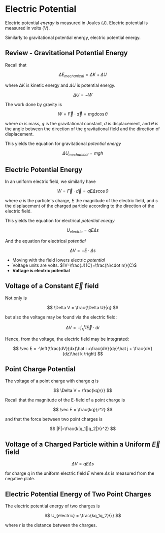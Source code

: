 # Electric Potential

Electric potential *energy* is measured in Joules ($J$). Electric potential is measured in volts ($V$).

Similarly to gravitational potential energy, electric potential energy.

## Review - Gravitational Potential Energy

Recall that

$$
\Delta E_{mechanical} = \Delta K + \Delta U
$$

where $\Delta K$ is kinetic energy and $\Delta U$ is potential energy.

$$
\Delta U = -W
$$

The work done by gravity is

$$
W=\vec F\cdot\vec d = mgd\cos{\theta}
$$

where $m$ is mass, $g$ is the gravitational constant, $d$ is displacement, and $\theta$ is the angle between the direction of the gravitational field and the direction of displacement.

This yields the equation for gravitational *potential energy*

$$
\Delta U_{mechanical}=mgh
$$

## Electric Potential Energy

In an uniform electric field, we similarly have

$$
W=\vec F\cdot\vec d=qE\Delta s\cos{\theta}
$$

where $q$ is the particle's charge, $E$ the magnitude of the electric field, and $s$ the displacement of the charged particle according to the direction of the electric field.

This yields the equation for electrical *potential energy*

$$
U_{electric}=qE\Delta s
$$

And the equation for electrical *potential*

$$
\Delta V=-E\cdot\Delta s
$$

- Moving with the field lowers electric *potential*
- Voltage units are volts. $1V=\frac{J}{C}=\frac{N\cdot m}{C}$
- **Voltage is electric potential**

## Voltage of a Constant $\vec E$ field

Not only is

$$
\Delta V = \frac{\Delta U}{q}
$$

but also the voltage may be found via the electric field:

$$
\Delta V = -\int_{r_i}^{r_f}{\vec E\cdot dr}
$$

Hence, from the voltage, the electric field may be integrated:

$$
\vec E = -\left(\frac{dV}{dx}\hat i +\frac{dV}{dy}\hat j + \frac{dV}{dz}\hat k \right)
$$

## Point Charge Potential

The voltage of a point charge with charge $q$ is

$$
\Delta V = \frac{kq}{r}
$$

Recall that the magnitude of the E-field of a point charge is

$$
\vec E = \frac{kq}{r^2}
$$

and that the force between two point charges is

$$
|F|=\frac{k|q_1||q_2|}{r^2}
$$

## Voltage of a Charged Particle within a Uniform $\vec E$ field

$$
\Delta V = qE\Delta s
$$

for charge $q$ in the uniform electric field $E$ where $\Delta s$ is measured from the negative plate.

## Electric Potential Energy of Two Point Charges

The electric potential energy of two charges is

$$
U_{electric} = \frac{kq_1q_2}{r}
$$

where $r$ is the distance between the charges.